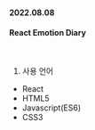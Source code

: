 <h4>2022.08.08</h4>
<h4>React Emotion Diary</h4>

<br>

1. 사용 언어
 - React
 - HTML5
 - Javascript(ES6)
 - CSS3
